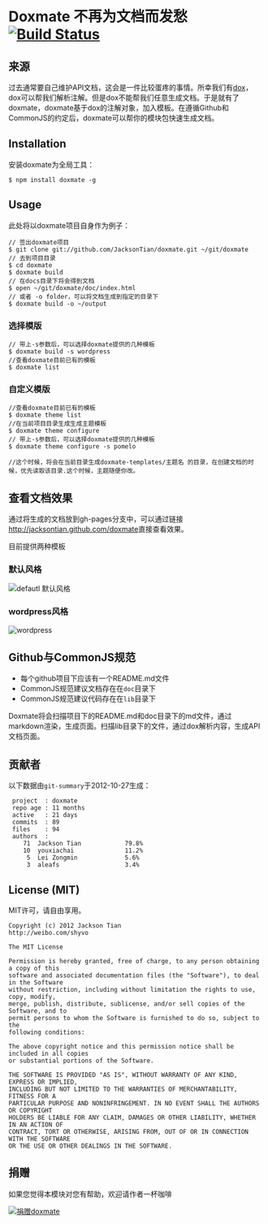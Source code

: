 Doxmate 不再为文档而发愁 [![Build Status](https://secure.travis-ci.org/JacksonTian/doxmate.png?branch=master)](http://travis-ci.org/JacksonTian/doxmate)
======================
## 来源
过去通常要自己维护API文档，这会是一件比较蛋疼的事情。所幸我们有[dox](https://github.com/visionmedia/dox)，dox可以帮我们解析注解。但是dox不能帮我们任意生成文档。于是就有了doxmate，doxmate基于dox的注解对象，加入模板。在遵循Github和CommonJS的约定后，doxmate可以帮你的模块包快速生成文档。

## Installation
安装doxmate为全局工具：

```
$ npm install doxmate -g
```
## Usage

此处将以doxmate项目自身作为例子：

```
// 签出doxmate项目
$ git clone git://github.com/JacksonTian/doxmate.git ~/git/doxmate
// 去到项目目录
$ cd doxmate
$ doxmate build
// 在docs目录下将会得到文档
$ open ~/git/doxmate/doc/index.html
// 或者 -o folder，可以将文档生成到指定的目录下
$ doxmate build -o ~/output
```

### 选择模版

```
// 带上-s参数后，可以选择doxmate提供的几种模板
$ doxmate build -s wordpress
//查看doxmate目前已有的模板
$ doxmate list
```

### 自定义模版

```
//查看doxmate目前已有的模板
$ doxmate theme list
//在当前项目目录生成生成主题模板
$ doxmate theme configure
// 带上-s参数后，可以选择doxmate提供的几种模板
$ doxmate theme configure -s pomelo

//这个时候，将会在当前目录生成doxmate-templates/主题名 的目录，在创建文档的时候，优先读取该目录.这个时候，主题随便你改。
```
## 查看文档效果
通过将生成的文档放到gh-pages分支中，可以通过链接<http://jacksontian.github.com/doxmate>直接查看效果。

目前提供两种模板

### 默认风格
![defautl 默认风格](https://raw.github.com/JacksonTian/doxmate/master/doc/default_style.png)

### wordpress风格
![wordpress](https://raw.github.com/JacksonTian/doxmate/master/doc/wordpress_style.png)

## Github与CommonJS规范
- 每个github项目下应该有一个README.md文件
- CommonJS规范建议文档存在在`doc`目录下
- CommonJS规范建议代码存在在`lib`目录下

Doxmate将会扫描项目下的README.md和doc目录下的md文件，通过markdown渲染，生成页面。扫描lib目录下的文件，通过dox解析内容，生成API文档页面。

## 贡献者

以下数据由`git-summary`于2012-10-27生成：

```
 project  : doxmate
 repo age : 11 months
 active   : 21 days
 commits  : 89
 files    : 94
 authors  : 
    71  Jackson Tian            79.8%
    10  youxiachai              11.2%
     5  Lei Zongmin             5.6%
     3  aleafs                  3.4%

```

## License (MIT)
MIT许可，请自由享用。

```
Copyright (c) 2012 Jackson Tian
http://weibo.com/shyvo

The MIT License

Permission is hereby granted, free of charge, to any person obtaining a copy of this
software and associated documentation files (the "Software"), to deal in the Software
without restriction, including without limitation the rights to use, copy, modify,
merge, publish, distribute, sublicense, and/or sell copies of the Software, and to
permit persons to whom the Software is furnished to do so, subject to the
following conditions:

The above copyright notice and this permission notice shall be included in all copies
or substantial portions of the Software.

THE SOFTWARE IS PROVIDED "AS IS", WITHOUT WARRANTY OF ANY KIND, EXPRESS OR IMPLIED,
INCLUDING BUT NOT LIMITED TO THE WARRANTIES OF MERCHANTABILITY, FITNESS FOR A
PARTICULAR PURPOSE AND NONINFRINGEMENT. IN NO EVENT SHALL THE AUTHORS OR COPYRIGHT
HOLDERS BE LIABLE FOR ANY CLAIM, DAMAGES OR OTHER LIABILITY, WHETHER IN AN ACTION OF
CONTRACT, TORT OR OTHERWISE, ARISING FROM, OUT OF OR IN CONNECTION WITH THE SOFTWARE
OR THE USE OR OTHER DEALINGS IN THE SOFTWARE.
```

## 捐赠
如果您觉得本模块对您有帮助，欢迎请作者一杯咖啡

[![捐赠doxmate](https://img.alipay.com/sys/personalprod/style/mc/btn-index.png)](https://me.alipay.com/jacksontian)
